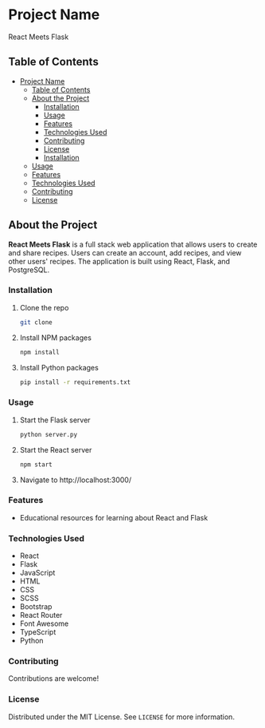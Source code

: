 # Project Name

React Meets Flask

## Table of Contents

- [Project Name](#project-name)
  - [Table of Contents](#table-of-contents)
  - [About the Project](#about-the-project)
    - [Installation](#installation)
    - [Usage](#usage)
    - [Features](#features)
    - [Technologies Used](#technologies-used)
    - [Contributing](#contributing)
    - [License](#license)
    - [Installation](#installation-1)
  - [Usage](#usage-1)
  - [Features](#features-1)
  - [Technologies Used](#technologies-used-1)
  - [Contributing](#contributing-1)
  - [License](#license-1)

## About the Project

**React Meets Flask** is a full stack web application that allows users to create and share recipes. Users can create an account, add recipes, and view other users' recipes. The application is built using React, Flask, and PostgreSQL.

### Installation

1. Clone the repo
   ```sh
   git clone
   ```
2. Install NPM packages
   ```sh
   npm install
   ```
3. Install Python packages
   ```sh
   pip install -r requirements.txt
   ```

### Usage

1. Start the Flask server
   ```sh
   python server.py
   ```
2. Start the React server
   ```sh
   npm start
   ```
3. Navigate to http://localhost:3000/

### Features

- Educational resources for learning about React and Flask

### Technologies Used

- React
- Flask
- JavaScript
- HTML
- CSS
- SCSS
- Bootstrap
- React Router
- Font Awesome
- TypeScript
- Python

### Contributing

Contributions are welcome!

### License

Distributed under the MIT License. See `LICENSE` for more information.

